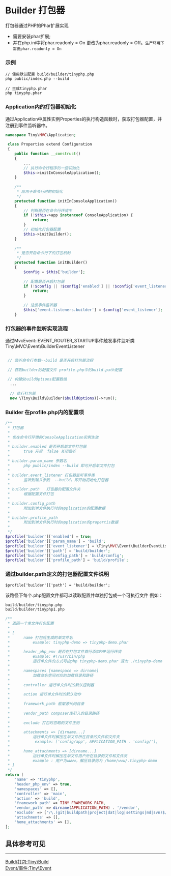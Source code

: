 Builder 打包器
====

打包器通过PHP的Phar扩展实现
* 需要安装phar扩展;
* 并在php.ini中将phar.readonly = On 更改为phar.readonly  = Off。`生产环境下需要phar.readonly = On`

### 示例

```shell
// 使用默认配置 build/builder/tinyphp.php
php public/index.php --build

// 生成tinyphp.phar
php tinyphp.phar

```

### Application内的打包器初始化

通过Application中属性实例Properties的执行构造函数时，获取打包器配置，并注册到事件监听器中。 

```php
namespace Tiny\MVC\Application;
   
 class Properties extend Configuration
 {
    public function __construct()
    {
        ...
        // 执行命令行程序的一些初始化
        $this->initInConsoleApplication();
    }
    
    /**
     * 应用于命令行时的初始化
     */
    protected function initInConsoleApplication()
    {
        // 判断是否在命令行环境中
        if (!$this->app instanceof ConsoleApplication) {
            return;
        }
        // 初始化打包器配置
        $this->initBuilder();
    }
    
    /**
     * 是否开启命令行下的打包机制
     */
    protected function initBuilder()
    {
        $config = $this['builder'];
        
        // 配置是否开启打包器
        if (!$config || !$config['enabled'] || !$config['event_listener']) {
            return;
        }
        
        // 注册事件监听器
        $this['event.listeners.builder'] = $config['event_listener'];
    }    
```

### 打包器的事件监听实现流程

通过MvcEvent::EVENT_ROUTER_STARTUP事件触发事件监听类Tiny\MVC\Event\BuilderEventListener

```php
 
 // 监听命令行参数--build 是否开启打包器流程
 
 // 获取builder的配置文件 profile.php中的build.path配置
 
 // 构建$buildOptions配置数组
  ...
  
  // 执行打包器
  new \Tiny\Build\Builder($buildOptions))->run();
```

### Builder 在profile.php内的配置项

```php
/**
 * 打包器
 * 
 * 仅在命令行环境的ConsoleApplication实例生效
 * 
 * builder.enabled 是否开启单文件打包器
 *      true 开启  false 关闭监听
 *      
 * builder.param_name 参数名
 *      php public/index --build 即可开启单文件打包
 *      
 * builder.event_listener 打包器监听事件类
 *      监听到输入参数  --build，即开始初始化打包器
 *      
 * builder.path   打包器的配置文件夹 
 *      根据配置文件打包
 * 
 * builder.config_path 
 *      附加到单文件执行时的application的配置数据
 * 
 * builder.profile_path 
 *      附加到单文件执行时的application的propertis数据
 *            
 */
$profile['builder']['enabled'] = true;
$profile['builder']['param_name'] = 'build';
$profile['builder']['event_listener'] = \Tiny\MVC\Event\BuilderEventListener::class;
$profile['builder']['path'] = 'build/builder';
$profile['builder']['config_path'] = 'build/config';
$profile['builder']['profile_path'] = 'build/profile';
```

### 通过builder.path定义的打包器配置文件说明

```
$profile['builder']['path'] = 'build/builder';   
```

该路径下每个.php配置文件都可以读取配置并单独打包成一个可执行文件
例如：

```php
build/builder/tinyphp.php
build/builder/tinyphp1.php
```

```php
/**
 * 返回一个单文件打包配置
 * 
 * [
 *      name 打包后生成的单文件名  
 *          example: tinyphp-demo => tinyphp-demo.phar
 *          
 *      header_php_env 是否在打包文件首行添加PHP运行环境
 *          example: #!/usr/bin/php
 *          运行单文件的方式可由php tinyphp-demo.phar 变为 ./tinyphp-demo
 *          
 *      namespaces [namespace => dirname]
 *          加载命名空间对应的加载目录和路径
 *      
 *      controller 运行单文件时的默认控制器
 *      
 *      action 运行单文件时的默认动作
 *      
 *      framework_path 框架源代码目录
 *      
 *      vendor_path composer库引入的目录路径
 *      
 *      exclude 打包时忽略的文件正则
 *      
 *      attachments => [dirname...]
 *          运行单文件时解压在单文件所在目录的文件和文件夹
 *           example: ['config/app', APPLICATION_PATH . 'config/'],
 *      
 *      home_attachments => [dirname...]
 *          运行单文件时解压在单文件用户所在目录的文件和文件夹
 *          example : 用户为wwww，解压目录则为 /home/www/.tinyphp-demo
 * ]
 */
return [
    'name' => 'tinyphp',
    'header_php_env' => true,
    'namespaces' => [],
    'controller' => 'main',
    'action' => 'build',
    'framework_path' => TINY_FRAMEWORK_PATH,
    'vendor_path' => dirname(APPLICATION_PATH) . '/vendor',
    'exclude' => ["/\.(git|buildpath|project|dat|log|settings|md|svn)$/","/vendor\/smarty\/smarty/", "/tinyphp-ui\/(node_modules|src\/js|conf|dist|build|templates\/pages\/)/"],
    'attachments' => [], 
    'home_attachments' => [], 
];
```

具体参考可见   
-----
-----
[Build/打包:Tiny\Build](https://github.com/tinyphporg/tinyphp-dcos/blob/master/docs/manual/lib/build.md)    
[Event/事件:Tiny\Event](https://github.com/tinyphporg/tinyphp-dcos/blob/master/docs/manual/lib/event.md)   
